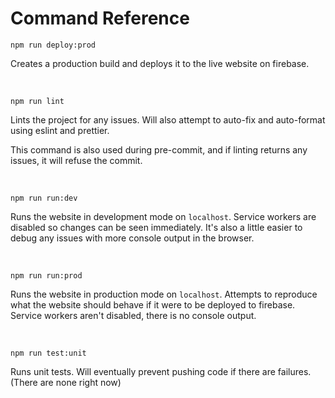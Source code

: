 # Command Reference
```
npm run deploy:prod
```
Creates a production build and deploys it to the live website on firebase.

<br />

```
npm run lint
```
Lints the project for any issues. Will also attempt to auto-fix and auto-format using eslint and prettier.

This command is also used during pre-commit, and if linting returns any issues, it will refuse the commit.

<br />

```
npm run run:dev
```
Runs the website in development mode on `localhost`. Service workers are disabled so changes can be seen immediately. It's also a little easier to debug any issues with more console output in the browser.

<br />

```
npm run run:prod
```
Runs the website in production mode on `localhost`. Attempts to reproduce what the website should behave if it were to be deployed to firebase. Service workers aren't disabled, there is no console output.

<br />

```
npm run test:unit
```
Runs unit tests. Will eventually prevent pushing code if there are failures. (There are none right now)
